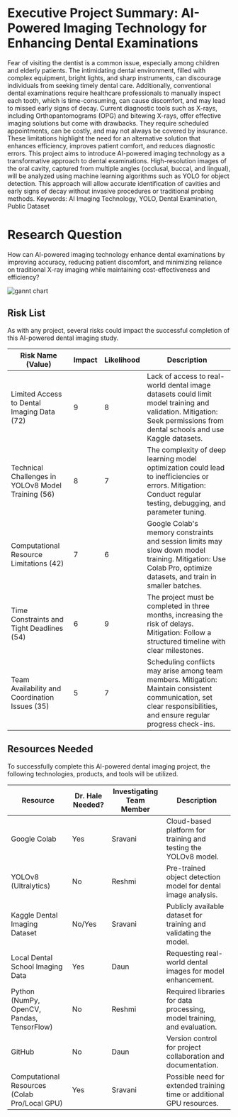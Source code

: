 # Executive Project Summary: AI-Powered Imaging Technology for Enhancing Dental Examinations
Fear of visiting the dentist is a common issue, especially among children and elderly patients. The intimidating dental environment, filled with complex equipment, bright lights, and sharp instruments, can discourage individuals from seeking timely dental care. Additionally, conventional dental examinations require healthcare professionals to manually inspect each tooth, which is time-consuming, can cause discomfort, and may lead to missed early signs of decay. Current diagnostic tools such as X-rays, including Orthopantomograms (OPG) and bitewing X-rays, offer effective imaging solutions but come with drawbacks. They require scheduled appointments, can be costly, and may not always be covered by insurance. These limitations highlight the need for an alternative solution that enhances efficiency, improves patient comfort, and reduces diagnostic errors. This project aims to introduce AI-powered imaging technology as a transformative approach to dental examinations. High-resolution images of the oral cavity, captured from multiple angles (occlusal, buccal, and lingual), will be analyzed using machine learning algorithms such as YOLO for object detection. This approach will allow accurate identification of cavities and early signs of decay without invasive procedures or traditional probing methods. 
Keywords:  AI Imaging Technology, YOLO, Dental Examination, Public Dataset 

# Research Question
How can AI-powered imaging technology enhance dental examinations by improving accuracy, reducing patient discomfort, and minimizing reliance on traditional X-ray imaging while maintaining cost-effectiveness and efficiency? 

![gannt chart](https://github.com/user-attachments/assets/2f8964dc-0066-4689-9084-0d0093155884)
## Risk List

As with any project, several risks could impact the successful completion of this AI-powered dental imaging study. 

| Risk Name (Value)                                   | Impact | Likelihood | Description |
|-----------------------------------------------------|--------|------------|-------------|
| Limited Access to Dental Imaging Data (72)         | 9      | 8          | Lack of access to real-world dental image datasets could limit model training and validation. Mitigation: Seek permissions from dental schools and use Kaggle datasets. |
| Technical Challenges in YOLOv8 Model Training (56)  | 8      | 7          | The complexity of deep learning model optimization could lead to inefficiencies or errors. Mitigation: Conduct regular testing, debugging, and parameter tuning. |
| Computational Resource Limitations (42)            | 7      | 6          | Google Colab's memory constraints and session limits may slow down model training. Mitigation: Use Colab Pro, optimize datasets, and train in smaller batches. |
| Time Constraints and Tight Deadlines (54)          | 6      | 9          | The project must be completed in three months, increasing the risk of delays. Mitigation: Follow a structured timeline with clear milestones. |
| Team Availability and Coordination Issues (35)     | 5      | 7          | Scheduling conflicts may arise among team members. Mitigation: Maintain consistent communication, set clear responsibilities, and ensure regular progress check-ins. |

## Resources Needed

To successfully complete this AI-powered dental imaging project, the following technologies, products, and tools will be utilized. 

| Resource                                      | Dr. Hale Needed? | Investigating Team Member | Description |
|-----------------------------------------------|------------------|---------------------------|-------------|
| Google Colab                                  | Yes               | Sravani                      | Cloud-based platform for training and testing the YOLOv8 model. |
| YOLOv8 (Ultralytics)                          | No               | Reshmi                      | Pre-trained object detection model for dental image analysis. |
| Kaggle Dental Imaging Dataset                 | No/Yes              | Sravani                      | Publicly available dataset for training and validating the model. |
| Local Dental School Imaging Data              | Yes              | Daun                      | Requesting real-world dental images for model enhancement. |
| Python (NumPy, OpenCV, Pandas, TensorFlow)    | No               | Reshmi                      | Required libraries for data processing, model training, and evaluation. |
| GitHub                                        | No               | Daun                      | Version control for project collaboration and documentation. |
| Computational Resources (Colab Pro/Local GPU) | Yes              | Sravani                      | Possible need for extended training time or additional GPU resources. |




